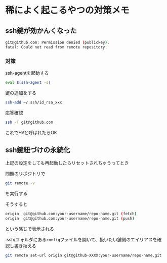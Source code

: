 # 稀によく起こるやつの対策メモ

## ssh鍵が効かんくなった

```bash
git@github.com: Permission denied (publickey).
fatal: Could not read from remote repository.
```

### 対策

ssh-agentを起動する

```bash
eval $(ssh-agent -s)
```

鍵の追加をする
```bash
ssh-add ~/.ssh/id_rsa_xxx
```

応答確認
```bash
ssh -T git@github.com
```

これでHi!と呼ばれたらOK

## ssh鍵紐づけの永続化

上記の設定をしても再起動したらリセットされちゃうってとき

問題のリポジトリで

```bash
git remote -v
```
を実行する

そうすると
```bash
origin  git@github.com:your-username/repo-name.git (fetch)
origin  git@github.com:your-username/repo-name.git (push)
```
という感じで表示される

.ssh/フォルダにある`config`ファイルを開いて、扱いたい鍵側のエイリアスを確認し書き換える

```bash
git remote set-url origin git@github-XXXX:your-username/repo-name.git
```